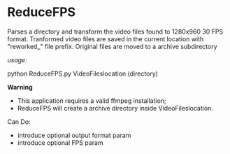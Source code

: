 # ReduceFPS
Parses a directory and transform the video files found to 1280x960 30 FPS format.
Tranformed video files are saved in the current location with "reworked_" file prefix. Original files are moved to a
archive subdirectory

*usage:*

python ReduceFPS.py VideoFileslocation (directory)

**Warning**
* This application requires a valid ffmpeg installation;
* ReduceFPS will create a archive directory inside VideoFileslocation.

Can Do:
* introduce optional output format param
* introduce optional FPS param